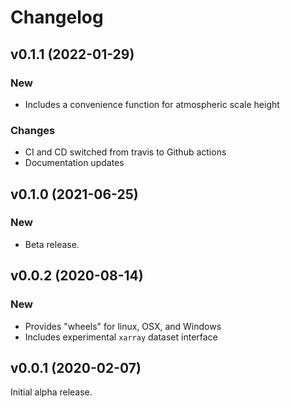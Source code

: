 Changelog
=========

v0.1.1 (2022-01-29)
-------------------

### New

- Includes a convenience function for atmospheric scale height

### Changes

- CI and CD switched from travis to Github actions
- Documentation updates


v0.1.0 (2021-06-25)
-------------------

### New

- Beta release.


v0.0.2 (2020-08-14)
-------------------

### New

- Provides "wheels" for linux, OSX, and Windows
- Includes experimental `xarray` dataset interface


v0.0.1 (2020-02-07)
-------------------

Initial alpha release.
